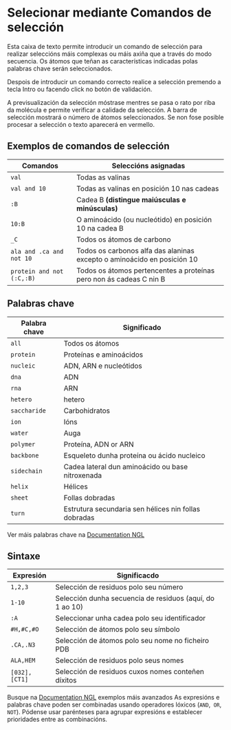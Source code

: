 # Selecionar mediante Comandos de selección
Esta caixa de texto permite introducir un comando de selección para realizar seleccións máis complexas ou máis axiña que a través do modo secuencia.
Os átomos que teñan as características indicadas polas palabras chave serán seleccionados.

Despois de introducir un comando correcto realice a selección premendo a tecla Intro ou facendo click no botón de validación.

A previsualización da selección móstrase mentres se pasa o rato por riba da molécula e permite verificar a calidade da selección. A barra de selección mostrará o número de átomos seleccionados. Se non fose posible procesar a selección o texto aparecerá en vermello.

## Exemplos de comandos de selección
| Comandos | Seleccións asignadas |
| ---------- | -------------------------- |
| `val` | Todas as valinas |
| `val and 10` | Todas as valinas en posición 10 nas cadeas
| `:B` | Cadea B **(distingue maiúsculas e minúsculas)**
| `10:B` | O aminoácido (ou nucleótido) en posición 10 na cadea B
| `_C` | Todos os átomos de carbono
| `ala and .ca and not 10` | Todos os carbonos alfa das alaninas excepto o aminoácido en posición 10
| `protein and not (:C,:B)` | Todos os átomos pertencentes a proteínas pero non ás cadeas C nin B

## Palabras chave
| Palabra chave | Significado
| ----------- | ------
| `all` | Todos os átomos
| `protein` | Proteínas e aminoácidos
| `nucleic` | ADN, ARN e nucleótidos
| `dna` | ADN
| `rna` | ARN
| `hetero` | hetero
| `saccharide` | Carbohidratos
| `ion` | Ións
| `water` | Auga
| `polymer` | Proteína, ADN or ARN
| `backbone` | Esqueleto dunha proteína ou ácido nucleico
| `sidechain` | Cadea lateral dun aminoácido ou base nitroxenada
| `helix` | Hélices
| `sheet` | Follas dobradas
| `turn` | Estrutura secundaria sen hélices nin follas dobradas
Ver máis palabras chave na [Documentation NGL](http://arose.github.io/ngl/api/tutorial-selection-language.html)

## Sintaxe
| Expresión | Significacdo
| --------------- | ---------------
| `1,2,3` | Selección de residuos polo seu número
| `1-10` | Selección dunha secuencia de residuos (aquí, do 1 ao 10)
| `:A` | Seleccionar unha cadea polo seu identificador
| `#H,#C,#O` | Selección de átomos polo seu símbolo
| `.CA,.N3` | Selección de átomos polo seu nome no ficheiro PDB
| `ALA,HEM` | Selección de residuos polo seus nomes
| `[032],[CT1]` | Selección de residuos cuxos nomes conteñen díxitos
Busque na [Documentation NGL](http://arose.github.io/ngl/api/tutorial-selection-language.html) exemplos máis avanzados
As expresións e palabras chave poden ser combinadas usando operadores lóxicos (`AND`,` OR`, `NOT`). Pódense usar parénteses para agrupar expresións e establecer prioridades entre as combinacións.
